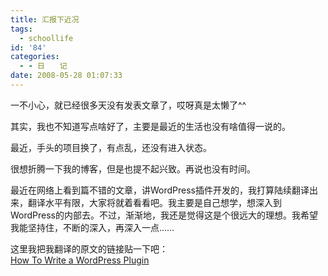 ```yaml
---
title: 汇报下近况
tags:
  - schoollife
id: '84'
categories:
  - - 日　　记
date: 2008-05-28 01:07:33
---
```


一不小心，就已经很多天没有发表文章了，哎呀真是太懒了^^  
  
其实，我也不知道写点啥好了，主要是最近的生活也没有啥值得一说的。  
  
最近，手头的项目换了，有点乱，还没有进入状态。  
  
很想折腾一下我的博客，但是也提不起兴致。再说也没有时间。  
  
最近在网络上看到篇不错的文章，讲WordPress插件开发的，我打算陆续翻译出来，翻译水平有限，大家将就着看看吧。我主要是自己想学，想深入到WordPress的内部去。不过，渐渐地，我还是觉得这是个很远大的理想。我希望我能坚持住，不断的深入，再深入一点……  
  
这里我把我翻译的原文的链接贴一下吧：  
[How To Write a WordPress Plugin](http://www.devlounge.net/extras/how-to-write-a-wordpress-plugin)